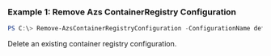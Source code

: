 ### Example 1: Remove Azs ContainerRegistry Configuration
```powershell
PS C:\> Remove-AzsContainerRegistryConfiguration -ConfigurationName default 

```

Delete an existing container registry configuration.
